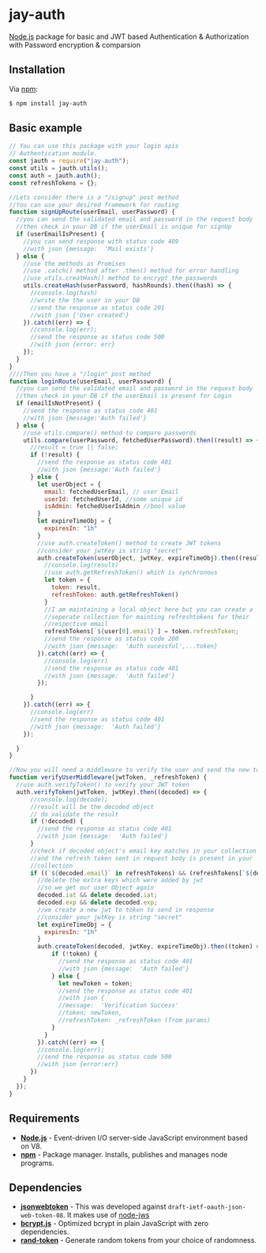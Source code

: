 
# jay-auth
[Node.js](http://nodejs.org/) package for basic and JWT based Authentication & Authorization with Password encryption & comparsion

## Installation

Via [npm](http://npmjs.org/):

```bash
$ npm install jay-auth
```    

## Basic example
```javascript
// You can use this package with your login apis
// Authentication module.
const jauth = require("jay-auth");
const utils = jauth.utils();
const auth = jauth.auth();
const refreshTokens = {};

//Lets consider there is a "/signup" post method
//You can use your desired framework for routing
function signUpRoute(userEmail, userPassword) {
  //you can send the validated email and password in the request body
  //then check in your DB if the userEmail is unique for signUp
  if (userEmailIsPresent) {
    //you can send response with status code 409
    //with json {message:  'Mail exists'}
  } else {
    //use the methods as Promises
    //use .catch() method after .then() method for error handling
    //use utils.creatHash() method to encrypt the passwords
    utils.createHash(userPassword, hashRounds).then((hash) => {
      //console.log(hash)
      //write the the user in your DB
      //send the response as status code 201
      //with json {'User created'}
    }).catch((err) => {
      //console.log(err);
      //send the response as status code 500
      //with json {error: err}
    });
  }
}
////Then you have a "/login" post method
function loginRoute(userEmail, userPassword) {
  //you can send the validated email and password in the request body
  //then check in your DB if the userEmail is present for Login
  if (emailIsNotPresent) {
    //send the response as status code 401
    //with json {message:'Auth failed'}
  } else {
    //use utils.compare() method to compare passwords
    utils.compare(userPassword, fetchedUserPassword).then((result) => {
      //result = true || false;
      if (!result) {
        //send the response as status code 401
        //with json {message:'Auth failed'}
      } else {
        let userObject = {
          email: fetchedUserEmail, // user Email
          userId: fetchedUserId, //some unique id
          isAdmin: fetchedUserIsAdmin //bool value
        }
        let expireTimeObj = {
          expiresIn: "1h"
        }
        //use auth.createToken() method to create JWT tokens
        //consider your jwtKey is string "secret"
        auth.createToken(userObject, jwtKey, expireTimeObj).then((result) => {
          //console.log(result)
          //use auth.getRefreshToken() which is synchronous
          let token = {
            token: result,
            refreshToken: auth.getRefreshToken()
          }
          //I am maintaining a local object here but you can create a
          //seperate collection for mainting refreshtokens for their 
          //respective email
          refreshTokens[`${user[0].email}`] = token.refreshToken;
          //send the response as status code 200
          //with json {message:  'Auth sucessful',...token}
        }).catch((err) => {
          //console.log(err)
          //send the response as status code 401
          //with json {message:  'Auth failed'}
        });

      }
    }).catch((err) => {
      //console.log(err)
      //send the response as status code 401
      //with json {message:  'Auth failed'}
    });

  }
}

//Now you will need a middleware to verify the user and send the new token
function verifyUserMiddleware(jwtToken, _refreshToken) {
  //use auth.verifyToken() to verify your JWT token
  auth.verifyToken(jwtToken, jwtKey).then((decoded) => {
      //console.log(decode);
      //result will be the decoded object
      // do validate the result
      if (!decoded) {
        //send the response as status code 401
        //with json {message:  'Auth failed'}
      }
      //check if decoded object's email key matches in your collection
      //and the refresh token sent in request body is present in your     		
      //collection
      if ((`${decoded.email}` in refreshTokens) && (refreshTokens[`${decoded.email}`] == refreshToken)) {
        //delete the extra keys which were added by jwt
        //so we get our user Object again
        decoded.iat && delete decoded.iat;
        decoded.exp && delete decoded.exp;
        //we create a new jwt to token to send in response
        //consider your jwtKey is string "secret"
        let expireTimeObj = {
          expiresIn: "1h"
        }
        auth.createToken(decoded, jwtKey, expireTimeObj).then((token) => {
            if (!token) {
              //send the response as status code 401
              //with json {message:  'Auth failed'}
            } else {
              let newToken = token;
              //send the response as status code 401
              //with json {
              //message:  'Verification Success'
              //token: newToken,
              //refreshToken: _refreshToken (from params) 
            }
          }
        }).catch((err) => {
        //console.log(err);
        //send the response as status code 500
        //with json {error:err}
      })
    }
  });
}

```



## Requirements

 - **[Node.js](http://nodejs.org)** - Event-driven I/O server-side JavaScript environment based on V8.
 - **[npm](http://npmjs.org)** - Package manager. Installs, publishes and manages node programs.


## Dependencies

 - **[ jsonwebtoken]([https://github.com/auth0/node-jsonwebtoken](https://github.com/auth0/node-jsonwebtoken))** - This was developed against `draft-ietf-oauth-json-web-token-08`. It makes use of [node-jws](https://github.com/brianloveswords/node-jws)
 - **[bcrypt.js](https://github.com/dcodeIO/bcrypt.js)** - Optimized bcrypt in plain JavaScript with zero dependencies.
- **[rand-token]((https://github.com/sehrope/node-rand-token))** - Generate random tokens from your choice of randomness.
